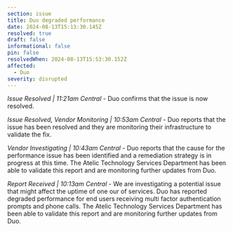 ```yaml
---
section: issue
title: Duo degraded performance
date: 2024-08-13T15:13:30.145Z
resolved: true
draft: false
informational: false
pin: false
resolvedWhen: 2024-08-13T15:53:30.152Z
affected:
  - Duo
severity: disrupted
---
```

*Issue Resolved | 11:21am Central* - Duo confirms that the issue is now resolved.

*Issue Resolved, Vendor Monitoring | 10:53am Central* - Duo reports that the issue has been resolved and they are monitoring their infrastructure to validate the fix.

*Vendor Investigating | 10:43am Central* - Duo reports that the cause for the performance issue has been identified and a remediation strategy is in progress at this time. The Atelic Technology Services Department has been able to validate this report and are monitoring further updates from Duo.

*Report Received | 10:13am Central* - We are investigating a potential issue that might affect the uptime of one our of services. Duo has reported degraded performance for end users receiving multi factor authentication prompts and phone calls. The Atelic Technology Services Department has been able to validate this report and are monitoring further updates from Duo.